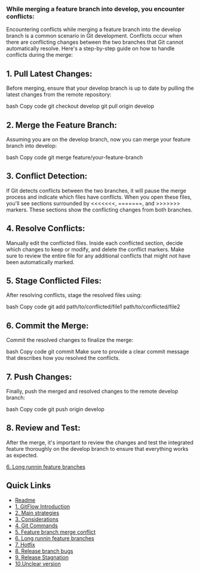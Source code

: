 ### While merging a feature branch into develop, you encounter conflicts: 

Encountering conflicts while merging a feature branch into the develop branch is a common scenario in Git development. Conflicts occur when there are conflicting changes between the two branches that Git cannot automatically resolve. Here's a step-by-step guide on how to handle conflicts during the merge:

## 1. Pull Latest Changes: 

Before merging, ensure that your develop branch is up to date by pulling the latest changes from the remote repository:

bash
Copy code
git checkout develop
git pull origin develop

## 2. Merge the Feature Branch: 

Assuming you are on the develop branch, now you can merge your feature branch into develop:

bash
Copy code
git merge feature/your-feature-branch

## 3. Conflict Detection: 

If Git detects conflicts between the two branches, it will pause the merge process and indicate which files have conflicts. When you open these files, you'll see sections surrounded by <<<<<<<, =======, and >>>>>>> markers. These sections show the conflicting changes from both branches.

## 4. Resolve Conflicts:

Manually edit the conflicted files. Inside each conflicted section, decide which changes to keep or modify, and delete the conflict markers.
Make sure to review the entire file for any additional conflicts that might not have been automatically marked.

## 5. Stage Conflicted Files: 

After resolving conflicts, stage the resolved files using:

bash
Copy code
git add path/to/conflicted/file1 path/to/conflicted/file2

## 6. Commit the Merge: 
Commit the resolved changes to finalize the merge:

bash
Copy code
git commit
Make sure to provide a clear commit message that describes how you resolved the conflicts.

## 7. Push Changes:
Finally, push the merged and resolved changes to the remote develop branch:

bash
Copy code
git push origin develop

## 8. Review and Test:

After the merge, it's important to review the changes and test the integrated feature thoroughly on the develop branch to ensure that everything works as expected.

[6. Long runnin feature branches](6.longrunninFeatureBranches.md)

## Quick Links

- [Readme](README.md)
- [1. GitFlow Introduction](1.GitFlowIntroduction.md)
- [2. Main strategies](2.Mainstrategies.md)
- [3. Considerations](3.Considerations.md)
- [4. Git Commands](4.GitCommands.md)
- [5. Feature branch merge conflict](5.featureBranchMergeConflict.md)
- [6. Long runnin feature branches](6.longrunninFeatureBranches.md)
- [7. Hotfix](7.mergingHotFixintoDevelo.md)
- [8. Release branch bugs](8.releaseBranchBugs.md)
- [9. Release Stagnation](9.releaseStagnation.md)
- [10.Unclear version](10.unclearVersioning.md)